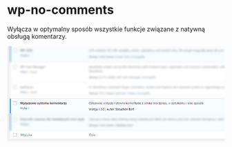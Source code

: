 # wp-no-comments
Wyłącza w optymalny sposób wszystkie funkcje związane z natywną obsługą komentarzy.

![screenshot](/screenshot.png?raw=true "screenshot")

